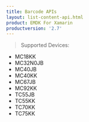 ```yaml
---
title: Barcode APIs
layout: list-content-api.html
product: EMDK For Xamarin
productversion: '2.7'
---
```

>Supported Devices:
* MC18KK
* MC32N0JB
* MC40JB
* MC40KK
* MC67JB
* MC92KK
* TC55JB
* TC55KK
* TC70KK
* TC75KK















